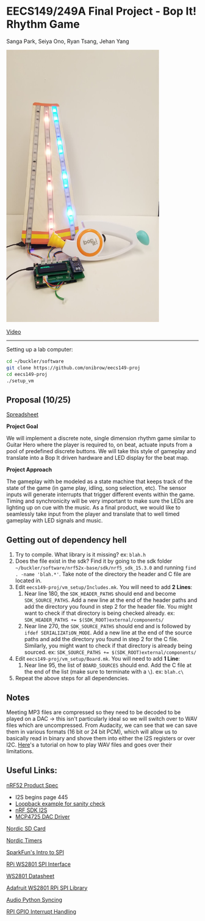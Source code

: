 # EECS149/249A Final Project - Bop It! Rhythm Game

Sanga Park, Seiya Ono, Ryan Tsang, Jehan Yang

<img src="final_project.jpg" width="400">

[Video](https://www.youtube.com/watch?v=G22i39vs388&feature=youtu.be)

------
Setting up a lab computer:

```bash
cd ~/buckler/software
git clone https://github.com/onibrow/eecs149-proj
cd eecs149-proj
./setup_vm
```

## Proposal (10/25)

[Spreadsheet](https://docs.google.com/spreadsheets/d/1WutyDuHFwCbV_97uEuxx-2Y0jQ0Z9K7RMsq6U2ZCgrc/edit?usp=sharing)

**Project Goal**

We will implement a discrete note, single dimension rhythm game similar to Guitar Hero where the player is required to, on beat, actuate inputs from a pool of predefined discrete buttons. We will take this style of gameplay and translate into a Bop It driven hardware and LED display for the beat map.

**Project Approach**

The gameplay with be modeled as a state machine that keeps track of the state of the game (in game play, idling, song selection, etc). The sensor inputs will generate interrupts that trigger different events within the game. Timing and synchronicity will be very important to make sure the LEDs are lighting up on cue with the music. As a final product, we would like to seamlessly take input from the player and translate that to well timed gameplay with LED signals and music.

## Getting out of dependency hell

1. Try to compile. What library is it missing? ex: `blah.h`
1. Does the file exist in the sdk? Find it by going to the sdk folder `~/buckler/software/nrf52x-base/sdk/nrf5_sdk_15.3.0` and running `find . -name 'blah.*'`. Take note of the directory the header and C file are located in.
1. Edit `eecs149-proj/vm_setup/Includes.mk`. You will need to add **2 Lines**:
    1. Near line 180, the `SDK_HEADER_PATHS` should end and become `SDK_SOURCE_PATHS`. Add a new line at the end of the header paths and add the directory you found in step 2 for the header file. You might want to check if that directory is being checked already. ex: `SDK_HEADER_PATHS += $(SDK_ROOT)external/components/`
    1. Near line 270, the `SDK_SOURCE_PATHS` should end and is followed by `ifdef SERIALIZATiON_MODE`. Add a new line at the end of the source paths and add the directory you found in step 2 for the C file. Similarly, you might want to check if that directory is already being sourced. ex: `SDK_SOURCE_PATHS += $(SDK_ROOT)external/components/`
1. Edit `eecs149-proj/vm_setup/Board.mk`. You will need to add **1 Line**:
    1. Near line 95, the list of `BOARD_SOURCES` should end. Add the C file at the end of the list (make sure to terminate with a `\`). ex: `blah.c\`
1. Repeat the above steps for all dependencies.

## Notes
Meeting
MP3 files are compressed so they need to be decoded to be played on a DAC -> this isn't particularly ideal so we will switch over to WAV files which are uncompressed. From Audacity, we can see that we can save them in various formats (16 bit or 24 bit PCM), which will allow us to basically read in binary and shove them into either the I2S registers or over I2C. [Here](https://www.sparkfun.com/tutorials/160)'s a tutorial on how to play WAV files and goes over their limitations. 

## Useful Links:

[nRF52 Product Spec](https://infocenter.nordicsemi.com/pdf/nRF52832_PS_v1.4.pdf)

* I2S begins page 445
* [Loopback example for sanity check](https://infocenter.nordicsemi.com/index.jsp?topic=%2Fcom.nordic.infocenter.sdk5.v15.2.0%2Fi2s_example_loopback.html&cp=4_0_0_4_5_14)
* [nRF SDK I2S](https://infocenter.nordicsemi.com/topic/com.nordic.infocenter.sdk5.v15.3.0/group__nrfx__i2s.html)
* [MCP4725 DAC Driver](https://infocenter.nordicsemi.com/topic/com.nordic.infocenter.sdk5.v15.3.0/group__mcp4725.html)

[Nordic SD Card](https://infocenter.nordicsemi.com/topic/com.nordic.infocenter.sdk5.v15.3.0/app_sdcard_example.html)

[Nordic Timers](https://infocenter.nordicsemi.com/index.jsp?topic=%2Fcom.nordic.infocenter.sdk5.v15.3.0%2Fgroup__app__timer.html)

[SparkFun's Intro to SPI](https://learn.sparkfun.com/tutorials/serial-peripheral-interface-spi/all)

[RPi WS2801 SPI Interface](https://tutorials-raspberrypi.com/how-to-control-a-raspberry-pi-ws2801-rgb-led-strip/)

[WS2801 Datasheet](https://cdn-shop.adafruit.com/datasheets/WS2801.pdf)

[Adafruit WS2801 RPi SPI Library](https://github.com/adafruit/Adafruit_CircuitPython_WS2801)

[Audio Python Syncing](https://github.com/scottlawsonbc/audio-reactive-led-strip)

[RPI GPIO Interrupt Handling](http://raspberrywebserver.com/gpio/using-interrupt-driven-gpio.html)
